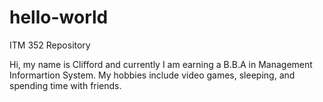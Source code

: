 # hello-world
ITM 352 Repository

Hi, my name is Clifford and currently I am earning a B.B.A in Management Informartion System.
My hobbies include video games, sleeping, and spending time with friends.
